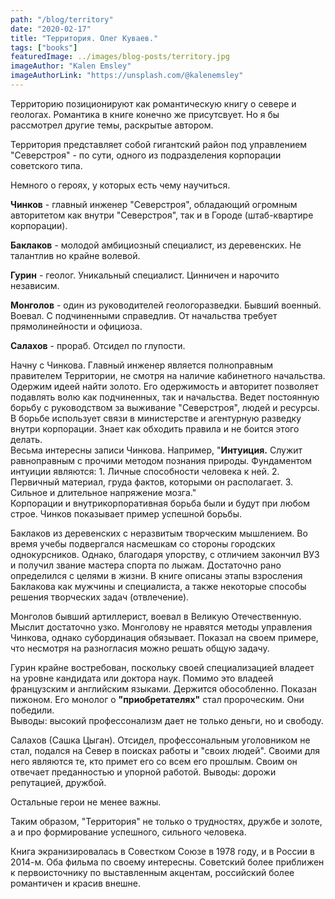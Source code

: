 ```yaml
---
path: "/blog/territory"
date: "2020-02-17"
title: "Территория. Олег Куваев."
tags: ["books"]
featuredImage: ../images/blog-posts/territory.jpg
imageAuthor: "Kalen Emsley"
imageAuthorLink: "https://unsplash.com/@kalenemsley"
---
```


Территорию позиционируют как романтическую книгу о севере и геологах. Романтика в книге конечно же присутсвует. Но я бы рассмотрел другие темы, раскрытые автором.

Территория представляет собой гигантский район под управлением "Северстроя" - по сути, одного из подразделения корпорации советского типа.

Немного о героях, у которых есть чему научиться.

**Чинков** - главный инженер "Северстроя", обладающий огромным авторитетом как внутри "Cеверстроя", так и в Городе (штаб-квартире корпорации).

**Баклаков** - молодой амбициозный специалист, из деревенских. Не талантлив но крайне волевой.

**Гурин** - геолог. Уникальный специалист. Цинничен и нарочито независим.

**Монголов** - один из руководителей геологоразведки. Бывший военный. Воевал. С подчиненными справедлив. От начальства требует прямолинейности и официоза.

**Салахов** - прораб. Отсидел по глупости.

Начну с Чинкова. Главный инженер является полноправным правителем Территории, не смотря на наличие кабинетного начальства. Одержим идеей найти золото. Его одержимость и авторитет позволяет подавлять волю как подчиненных, так и начальства. Ведет постоянную борьбу с руководством за выживание "Северстроя", людей и ресурсы. В борьбе использует связи в министерстве и агентурную разведку внутри корпорации. Знает как обходить правила и не боится этого делать.\
Весьма интересны записи Чинкова. Например, "**Интуиция.** Служит равноправным с прочими методом познания природы. Фундаментом интуиции являются: 1. Личные способности человека к ней. 2. Первичный материал, груда фактов, которыми он располагает. 3. Сильное и длительное напряжение мозга."\
Корпорации и внутрикорпоративная борьба были и будут при любом строе. Чинков показывает пример успешной борьбы.

Баклаков из деревенских с неразвитым творческим мышлением. Во время учебы подвергался насмешкам со стороны городских однокурсников. Однако, благодаря упорству, с отличием закончил ВУЗ и получил звание мастера спорта по лыжам. Достаточно рано определился с целями в жизни. В книге описаны этапы взросления Баклакова как мужчины и специалиста, а также некоторые способы решения творческих задач (отвлечение).

Монголов бывший артиллерист, воевал в Великую Отечественную. Мыслит достаточно узко. Монголову не нравятся методы управления Чинкова, однако субординация обязывает. Показал на своем примере, что несмотря на разногласия можно решать общую задачу.

Гурин крайне востребован, поскольку своей специализацией владеет на уровне кандидата или доктора наук. Помимо это владеей французским и английским языками. Держится обособленно. Показан пижоном. Его монолог о **"приобретателях"** стал пророческим. Они победили.\
Выводы: высокий профессонализм дает не только деньги, но и свободу.

Салахов (Сашка Цыган). Отсидел, профессональным уголовником не стал, подался на Север в поисках работы и "своих людей". Своими для него являются те, кто примет его со всем его прошлым. Своим он отвечает преданностью и упорной работой.
Выводы: дорожи репутацией, дружбой.

Остальные герои не менее важны.

Таким образом, "Территория" не только о трудностях, дружбе и золоте, а и про формирование успешного, сильного человека.

Книга экранизировалась в Совестком Союзе в 1978 году, и в России в 2014-м. Оба фильма по своему интересны. Советский более приближен к первоисточнику по выставленным акцентам, российский более романтичен и красив внешне.
